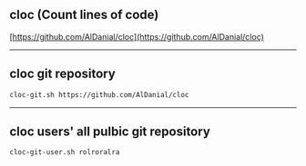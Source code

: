 ## cloc (Count lines of code)
[https://github.com/AlDanial/cloc](https://github.com/AlDanial/cloc)

---
## cloc git repository
```bash
cloc-git.sh https://github.com/AlDanial/cloc
```

---
## cloc users' all pulbic git repository
```bash
cloc-git-user.sh rolroralra
```
